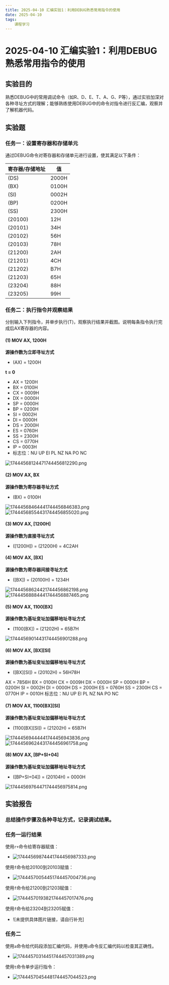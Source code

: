 ```yaml
---
title: 2025-04-10 汇编实验1：利用DEBUG熟悉常用指令的使用
date: 2025-04-10
tags: 
    课程学习
---
```


# 2025-04-10 汇编实验1：利用DEBUG熟悉常用指令的使用

## 实验目的

熟悉DEBUG中的常用调试命令（如R、D、E、T、A、G、P等），通过实验加深对各种寻址方式的理解；能够熟练使用DEBUG中的命令对指令进行反汇编，观察并了解机器代码。

## 实验题

### 任务一：设置寄存器和存储单元

通过DEBUG命令对寄存器和存储单元进行设置，使其满足以下条件：

| 寄存器/存储地址 | 值     |
|----------------|---------|
| (DS)           | 2000H   |
| (BX)           | 0100H   |
| (SI)           | 0002H   |
| (BP)           | 0200H   |
| (SS)           | 2300H   |
| (20100)        | 12H     |
| (20101)        | 34H     |
| (20102)        | 56H     |
| (20103)        | 78H     |
| (21200)        | 2AH     |
| (21201)        | 4CH     |
| (21202)        | B7H     |
| (21203)        | 65H     |
| (23204)        | 88H     |
| (23205)        | 99H     |

### 任务二：执行指令并观察结果

分别输入下列指令，并单步执行(T)，观察执行结果并截图。说明每条指令执行完成后AX寄存器的内容。

#### (1) MOV AX, 1200H

**源操作数为立即寻址方式**
- (AX) = 1200H

**t = 0**
- AX = 1200H
- BX = 0100H
- CX = 0009H
- DX = 0000H
- SP = 0000H
- BP = 0200H
- SI = 0002H
- DI = 0000H
- DS = 2000H
- ES = 0760H
- SS = 2300H
- CS = 0770H
- IP = 0003H
- 标志位：NU UP EI PL NZ NA PO NC

![17444568124471744456812290.png](https://tk-pichost-1325224430.cos.ap-chengdu.myqcloud.com/blog/17444568124471744456812290.png)

#### (2) MOV AX, BX

**源操作数为寄存器寻址方式**
- (BX) = 0100H

![17444568464441744456846383.png](https://tk-pichost-1325224430.cos.ap-chengdu.myqcloud.com/blog/17444568464441744456846383.png)
![17444568554431744456855020.png](https://tk-pichost-1325224430.cos.ap-chengdu.myqcloud.com/blog/17444568554431744456855020.png)

#### (3) MOV AX, [1200H]

**源操作数为直接寻址方式**
- ([1200H]) = (21200H) = 4C2AH

#### (4) MOV AX, [BX]

**源操作数为寄存器间接寻址方式**
- ([BX]) = (20100H) = 1234H

![17444568624421744456862198.png](https://tk-pichost-1325224430.cos.ap-chengdu.myqcloud.com/blog/17444568624421744456862198.png)
![17444568884441744456887465.png](https://tk-pichost-1325224430.cos.ap-chengdu.myqcloud.com/blog/17444568884441744456887465.png)

#### (5) MOV AX, 1100[BX]

**源操作数为基址变址加偏移地址寻址方式**
- (1100[BX]) = (21202H) = 65B7H

![17444569014431744456901288.png](https://tk-pichost-1325224430.cos.ap-chengdu.myqcloud.com/blog/17444569014431744456901288.png)

#### (6) MOV AX, [BX][SI]

**源操作数为基址变址加偏移地址寻址方式**
- ([BX][SI]) = (20102H) = 56H78H

AX = 7856H
BX = 0100H
CX = 0009H
DX = 0000H
SP = 0000H
BP = 0200H
SI = 0002H
DI = 0000H
DS = 2000H
ES = 0760H
SS = 2300H
CS = 0770H
IP = 0010H
标志位：NU UP EI PL NZ NA PO NC

#### (7) MOV AX, 1100[BX][SI]

**源操作数为基址变址加偏移地址寻址方式**
- (1100[BX][SI]) = (21202H) = 65B7H

![17444569444441744456943836.png](https://tk-pichost-1325224430.cos.ap-chengdu.myqcloud.com/blog/17444569444441744456943836.png)
![17444569624431744456961758.png](https://tk-pichost-1325224430.cos.ap-chengdu.myqcloud.com/blog/17444569624431744456961758.png)

#### (8) MOV AX, [BP+SI+04]

**源操作数为基址变址加偏移地址寻址方式**
- ([BP+SI+04]) = (20104H) = 0000H

![17444569764471744456975814.png](https://tk-pichost-1325224430.cos.ap-chengdu.myqcloud.com/blog/17444569764471744456975814.png)

## 实验报告

### 总结操作步骤及各种寻址方式，记录调试结果。

### 任务一运行结果

使用`r+`命令给寄存器赋值：
- ![17444569874441744456987333.png](https://tk-pichost-1325224430.cos.ap-chengdu.myqcloud.com/blog/17444569874441744456987333.png)

使用`f`命令给20100到20103赋值：
- ![17444570054451744457004736.png](https://tk-pichost-1325224430.cos.ap-chengdu.myqcloud.com/blog/17444570054451744457004736.png)

使用`f`命令给21200到21203赋值：
- ![17444570193821744457017476.png](https://tk-pichost-1325224430.cos.ap-chengdu.myqcloud.com/blog/17444570193821744457017476.png)

使用`f`命令给23204到23205赋值：
- ![未提供具体图片链接，请自行补充]

### 任务二

使用`a`命令给代码段添加汇编代码，并使用`u`命令反汇编代码以检查其正确性。
- ![17444570314451744457031389.png](https://tk-pichost-1325224430.cos.ap-chengdu.myqcloud.com/blog/17444570314451744457031389.png)

使用`t`命令单步运行指令：
- ![17444570454481744457044523.png](https://tk-pichost-1325224430.cos.ap-chengdu.myqcloud.com/blog/17444570454481744457044523.png)